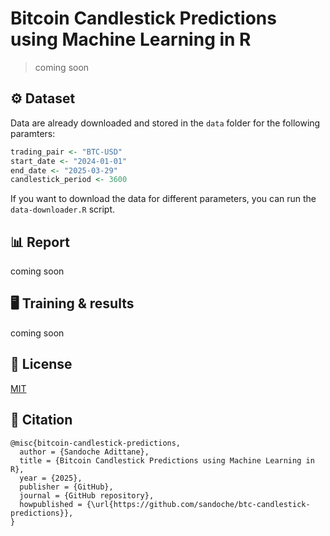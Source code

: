 # Bitcoin Candlestick Predictions using Machine Learning in R

> coming soon

## ⚙️ Dataset

Data are already downloaded and stored in the `data` folder for the following paramters:
```R
trading_pair <- "BTC-USD"
start_date <- "2024-01-01"
end_date <- "2025-03-29"
candlestick_period <- 3600
```

If you want to download the data for different parameters, you can run the `data-downloader.R` script.

## 📊 Report

coming soon

## 🖥️ Training & results

coming soon

## 📄 License

[MIT](LICENSE)

## 📖 Citation
```
@misc{bitcoin-candlestick-predictions,
  author = {Sandoche Adittane},
  title = {Bitcoin Candlestick Predictions using Machine Learning in R},
  year = {2025},
  publisher = {GitHub},
  journal = {GitHub repository},
  howpublished = {\url{https://github.com/sandoche/btc-candlestick-predictions}},
}
```